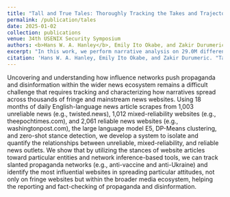 ```yaml
---
title: "Tall and True Tales: Thoroughly Tracking the Takes and Trajectories of News Narratives from Trustworthy and Worrisome Websites"
permalink: /publication/tales
date: 2025-01-02
collection: publications
venue: 34th USENIX Security Symposium
authors: <b>Hans W. A. Hanley</b>, Emily Ito Okabe, and Zakir Durumeric
excerpt: "In this work, we perform narrative analysis on 29.0M different articles from 2022 and 2023 across 4,076 different low, mixed, and highly reliable websites."
citation: 'Hans W. A. Hanley, Emily Ito Okabe, and Zakir Durumeric. "Tall and True Tales: Thoroughly Tracking the Takes and Trajectories of News Narratives from Trustworthy and Worrisome Websites"'
---
```

Uncovering and understanding how influence networks push propaganda and disinformation within the wider news ecosystem remains a difficult challenge that requires tracking and characterizing how narratives spread across thousands of fringe and mainstream news websites. Using 18 months of daily English-language news article scrapes from 1,003 unreliable news (e.g., twisted.news), 1,012 mixed-reliability websites (e.g., theepochtimes.com), and 2,061 reliable news websites (e.g., washingtonpost.com), the large language model E5, DP-Means clustering, and zero-shot stance detection, we develop a system to isolate and quantify the relationships between unreliable, mixed-reliability, and reliable news outlets. We show that by utilizing the stances of website articles toward particular entities and network inference-based tools, we can track slanted propaganda networks (e.g., anti-vaccine and anti-Ukraine) and identify the most influential websites in spreading particular attitudes, not only on fringe websites but within the broader media ecosystem, helping the reporting and fact-checking of propaganda and disinformation. 
